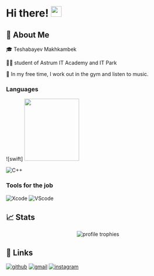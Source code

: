 # Hi there! <img src="https://media.giphy.com/media/hvRJCLFzcasrR4ia7z/giphy.gif" width="29px" height="29px">

## 🚀 About Me

🎓 Teshabayev Makhkambek

👨‍💻 student of Astrum IT Academy and IT Park 

🏀 In my free time, I work out in the gym and listen to music.


### Languages


![swift]
 <img src="https://developer.apple.com/swift/images/swift-og.png" width="150px" height="170px">
 
![C++](<img scr="https://www.educative.io/v2api/editorpage/5393602882568192/image/6038586442907648" width="150px" height="150px">)

### Tools for the job 

![Xcode](https://developer.apple.com/news/images/og/xcode-12-og-twitter.jpg)
![VScode](https://cdn.thenewstack.io/media/2021/10/4f0ac3e0-visual_studio_code.png)

## 📈 Stats

<div align="center">
    <img src="https://github-profile-trophy.vercel.app/?username=ruppysuppy&row=1&column=6&margin-h=8&theme=darkhub&count_private=true&margin-w=15&no-frame=true" alt="profile trophies" />
     <br />
</div>

## 🔗 Links

[![github](https://img.shields.io/badge/GitHub-000000?style=for-the-badge&logo=GitHub&logoColor=white)](https://github.com/Makhkambek)
[![gmail](https://img.shields.io/badge/Gmail-D14836?style=for-the-badge&logo=Gmail&logoColor=white)](okeydokeykokki@gmail.com)
[![instagram](https://img.shields.io/badge/Instagram-E4405F?style=for-the-badge&logo=instagram&logoColor=white)](https://www.instagram.com/teshabayevv/)
